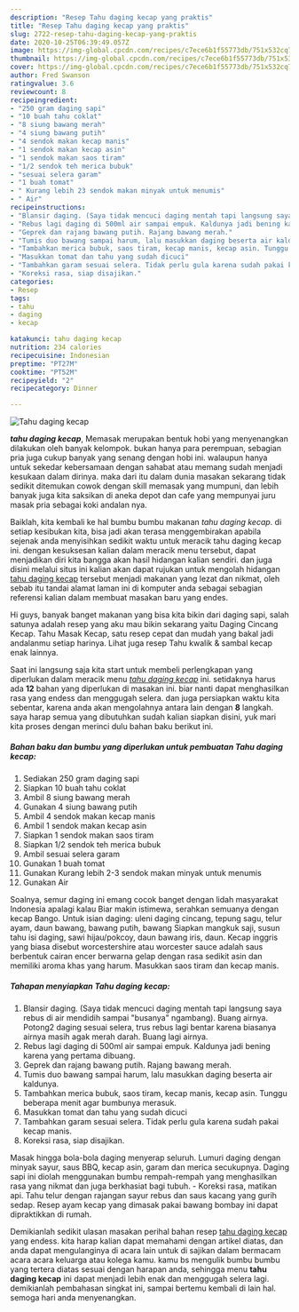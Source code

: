 ```yaml
---
description: "Resep Tahu daging kecap yang praktis"
title: "Resep Tahu daging kecap yang praktis"
slug: 2722-resep-tahu-daging-kecap-yang-praktis
date: 2020-10-25T06:39:49.057Z
image: https://img-global.cpcdn.com/recipes/c7ece6b1f55773db/751x532cq70/tahu-daging-kecap-foto-resep-utama.jpg
thumbnail: https://img-global.cpcdn.com/recipes/c7ece6b1f55773db/751x532cq70/tahu-daging-kecap-foto-resep-utama.jpg
cover: https://img-global.cpcdn.com/recipes/c7ece6b1f55773db/751x532cq70/tahu-daging-kecap-foto-resep-utama.jpg
author: Fred Swanson
ratingvalue: 3.6
reviewcount: 8
recipeingredient:
- "250 gram daging sapi"
- "10 buah tahu coklat"
- "8 siung bawang merah"
- "4 siung bawang putih"
- "4 sendok makan kecap manis"
- "1 sendok makan kecap asin"
- "1 sendok makan saos tiram"
- "1/2 sendok teh merica bubuk"
- "sesuai selera garam"
- "1 buah tomat"
- " Kurang lebih 23 sendok makan minyak untuk menumis"
- " Air"
recipeinstructions:
- "Blansir daging. (Saya tidak mencuci daging mentah tapi langsung saya rebus di air mendidih sampai &#34;busanya&#34; ngambang). Buang airnya. Potong2 daging sesuai selera, trus rebus lagi bentar karena biasanya airnya masih agak merah darah. Buang lagi airnya."
- "Rebus lagi daging di 500ml air sampai empuk. Kaldunya jadi bening karena yang pertama dibuang."
- "Geprek dan rajang bawang putih. Rajang bawang merah."
- "Tumis duo bawang sampai harum, lalu masukkan daging beserta air kaldunya."
- "Tambahkan merica bubuk, saos tiram, kecap manis, kecap asin. Tunggu beberapa menit agar bumbunya merasuk."
- "Masukkan tomat dan tahu yang sudah dicuci"
- "Tambahkan garam sesuai selera. Tidak perlu gula karena sudah pakai kecap manis."
- "Koreksi rasa, siap disajikan."
categories:
- Resep
tags:
- tahu
- daging
- kecap

katakunci: tahu daging kecap 
nutrition: 234 calories
recipecuisine: Indonesian
preptime: "PT27M"
cooktime: "PT52M"
recipeyield: "2"
recipecategory: Dinner

---
```



![Tahu daging kecap](https://img-global.cpcdn.com/recipes/c7ece6b1f55773db/751x532cq70/tahu-daging-kecap-foto-resep-utama.jpg)

<b><i>tahu daging kecap</i></b>, Memasak merupakan bentuk hobi yang menyenangkan dilakukan oleh banyak kelompok. bukan hanya para perempuan, sebagian pria juga cukup banyak yang senang dengan hobi ini. walaupun hanya untuk sekedar kebersamaan dengan sahabat atau memang sudah menjadi kesukaan dalam dirinya. maka dari itu dalam dunia masakan sekarang tidak sedikit ditemukan cowok dengan skill memasak yang mumpuni, dan lebih banyak juga kita saksikan di aneka depot dan cafe yang mempunyai juru masak pria sebagai koki andalan nya.

Baiklah, kita kembali ke hal bumbu bumbu makanan <i>tahu daging kecap</i>. di setiap kesibukan kita, bisa jadi akan terasa menggembirakan apabila sejenak anda menyisihkan sedikit waktu untuk meracik tahu daging kecap ini. dengan kesuksesan kalian dalam meracik menu tersebut, dapat menjadikan diri kita bangga akan hasil hidangan kalian sendiri. dan juga disini melalui situs ini kalian akan dapat rujukan untuk mengolah hidangan <u>tahu daging kecap</u> tersebut menjadi makanan yang lezat dan nikmat, oleh sebab itu tandai alamat laman ini di komputer anda sebagai sebagian referensi kalian dalam membuat masakan baru yang endes.

Hi guys, banyak banget makanan yang bisa kita bikin dari daging sapi, salah satunya adalah resep yang aku mau bikin sekarang yaitu Daging Cincang Kecap. Tahu Masak Kecap, satu resep cepat dan mudah yang bakal jadi andalanmu setiap harinya. Lihat juga resep Tahu kwalik &amp; sambal kecap enak lainnya.


Saat ini langsung saja kita start untuk membeli perlengkapan yang diperlukan dalam meracik menu <u><i>tahu daging kecap</i></u> ini. setidaknya harus ada <b>12</b> bahan yang diperlukan di masakan ini. biar nanti dapat menghasilkan rasa yang endess dan menggugah selera. dan juga persiapkan waktu kita sebentar, karena anda akan mengolahnya antara lain dengan <b>8</b> langkah. saya harap semua yang dibutuhkan sudah kalian siapkan disini, yuk mari kita proses dengan merinci dulu bahan baku berikut ini.

<!--inarticleads1-->

##### Bahan baku dan bumbu yang diperlukan untuk pembuatan Tahu daging kecap:

1. Sediakan 250 gram daging sapi
1. Siapkan 10 buah tahu coklat
1. Ambil 8 siung bawang merah
1. Gunakan 4 siung bawang putih
1. Ambil 4 sendok makan kecap manis
1. Ambil 1 sendok makan kecap asin
1. Siapkan 1 sendok makan saos tiram
1. Siapkan 1/2 sendok teh merica bubuk
1. Ambil sesuai selera garam
1. Gunakan 1 buah tomat
1. Gunakan  Kurang lebih 2-3 sendok makan minyak untuk menumis
1. Gunakan  Air


Soalnya, semur daging ini emang cocok banget dengan lidah masyarakat Indonesia apalagi kalau Biar makin istimewa, serahkan semuanya dengan kecap Bango. Untuk isian daging: uleni daging cincang, tepung sagu, telur ayam, daun bawang, bawang putih, bawang Siapkan mangkuk saji, susun tahu isi daging, sawi hijau/pokcoy, daun bawang iris, daun. Kecap inggris yang biasa disebut worcestershire atau worcester sauce adalah saus berbentuk cairan encer berwarna gelap dengan rasa sedikit asin dan memiliki aroma khas yang harum. Masukkan saos tiram dan kecap manis. 

<!--inarticleads2-->

##### Tahapan menyiapkan Tahu daging kecap:

1. Blansir daging. (Saya tidak mencuci daging mentah tapi langsung saya rebus di air mendidih sampai &#34;busanya&#34; ngambang). Buang airnya. Potong2 daging sesuai selera, trus rebus lagi bentar karena biasanya airnya masih agak merah darah. Buang lagi airnya.
1. Rebus lagi daging di 500ml air sampai empuk. Kaldunya jadi bening karena yang pertama dibuang.
1. Geprek dan rajang bawang putih. Rajang bawang merah.
1. Tumis duo bawang sampai harum, lalu masukkan daging beserta air kaldunya.
1. Tambahkan merica bubuk, saos tiram, kecap manis, kecap asin. Tunggu beberapa menit agar bumbunya merasuk.
1. Masukkan tomat dan tahu yang sudah dicuci
1. Tambahkan garam sesuai selera. Tidak perlu gula karena sudah pakai kecap manis.
1. Koreksi rasa, siap disajikan.


Masak hingga bola-bola daging menyerap seluruh. Lumuri daging dengan minyak sayur, saus BBQ, kecap asin, garam dan merica secukupnya. Daging sapi ini diolah menggunakan bumbu rempah-rempah yang menghasilkan rasa yang nikmat dan juga berkhasiat bagi tubuh. - Koreksi rasa, matikan api. Tahu telur dengan rajangan sayur rebus dan saus kacang yang gurih sedap. Resep ayam kecap yang dimasak pakai bawang bombay ini dapat dipraktikkan di rumah. 

Demikianlah sedikit ulasan masakan perihal bahan resep <u>tahu daging kecap</u> yang endess. kita harap kalian dapat memahami dengan artikel diatas, dan anda dapat mengulanginya di acara lain untuk di sajikan dalam bermacam acara acara keluarga atau kolega kamu. kamu bs mengulik bumbu bumbu yang tertera diatas sesuai dengan harapan anda, sehingga menu <b>tahu daging kecap</b> ini dapat menjadi lebih enak dan menggugah selera lagi. demikianlah pembahasan singkat ini, sampai bertemu kembali di lain hal. semoga hari anda menyenangkan.
